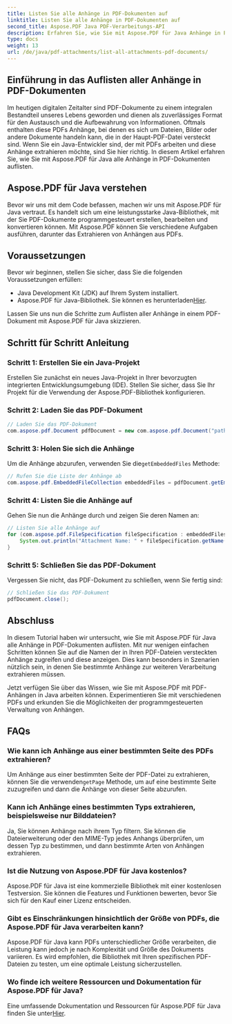 ```yaml
---
title: Listen Sie alle Anhänge in PDF-Dokumenten auf
linktitle: Listen Sie alle Anhänge in PDF-Dokumenten auf
second_title: Aspose.PDF Java PDF-Verarbeitungs-API
description: Erfahren Sie, wie Sie mit Aspose.PDF für Java Anhänge in PDFs auflisten. Schritt-für-Schritt-Anleitung zum einfachen Extrahieren von PDF-Anhängen.
type: docs
weight: 13
url: /de/java/pdf-attachments/list-all-attachments-pdf-documents/
---
```


## Einführung in das Auflisten aller Anhänge in PDF-Dokumenten

Im heutigen digitalen Zeitalter sind PDF-Dokumente zu einem integralen Bestandteil unseres Lebens geworden und dienen als zuverlässiges Format für den Austausch und die Aufbewahrung von Informationen. Oftmals enthalten diese PDFs Anhänge, bei denen es sich um Dateien, Bilder oder andere Dokumente handeln kann, die in der Haupt-PDF-Datei versteckt sind. Wenn Sie ein Java-Entwickler sind, der mit PDFs arbeiten und diese Anhänge extrahieren möchte, sind Sie hier richtig. In diesem Artikel erfahren Sie, wie Sie mit Aspose.PDF für Java alle Anhänge in PDF-Dokumenten auflisten.

## Aspose.PDF für Java verstehen

Bevor wir uns mit dem Code befassen, machen wir uns mit Aspose.PDF für Java vertraut. Es handelt sich um eine leistungsstarke Java-Bibliothek, mit der Sie PDF-Dokumente programmgesteuert erstellen, bearbeiten und konvertieren können. Mit Aspose.PDF können Sie verschiedene Aufgaben ausführen, darunter das Extrahieren von Anhängen aus PDFs.

## Voraussetzungen

Bevor wir beginnen, stellen Sie sicher, dass Sie die folgenden Voraussetzungen erfüllen:

- Java Development Kit (JDK) auf Ihrem System installiert.
-  Aspose.PDF für Java-Bibliothek. Sie können es herunterladen[Hier](https://releases.aspose.com/pdf/java/).

Lassen Sie uns nun die Schritte zum Auflisten aller Anhänge in einem PDF-Dokument mit Aspose.PDF für Java skizzieren.

## Schritt für Schritt Anleitung

### Schritt 1: Erstellen Sie ein Java-Projekt

Erstellen Sie zunächst ein neues Java-Projekt in Ihrer bevorzugten integrierten Entwicklungsumgebung (IDE). Stellen Sie sicher, dass Sie Ihr Projekt für die Verwendung der Aspose.PDF-Bibliothek konfigurieren.

### Schritt 2: Laden Sie das PDF-Dokument

```java
// Laden Sie das PDF-Dokument
com.aspose.pdf.Document pdfDocument = new com.aspose.pdf.Document("path_to_your_pdf.pdf");
```

### Schritt 3: Holen Sie sich die Anhänge

 Um die Anhänge abzurufen, verwenden Sie die`getEmbeddedFiles` Methode:

```java
// Rufen Sie die Liste der Anhänge ab
com.aspose.pdf.EmbeddedFileCollection embeddedFiles = pdfDocument.getEmbeddedFiles();
```

### Schritt 4: Listen Sie die Anhänge auf

Gehen Sie nun die Anhänge durch und zeigen Sie deren Namen an:

```java
// Listen Sie alle Anhänge auf
for (com.aspose.pdf.FileSpecification fileSpecification : embeddedFiles) {
    System.out.println("Attachment Name: " + fileSpecification.getName());
}
```

### Schritt 5: Schließen Sie das PDF-Dokument

Vergessen Sie nicht, das PDF-Dokument zu schließen, wenn Sie fertig sind:

```java
// Schließen Sie das PDF-Dokument
pdfDocument.close();
```

## Abschluss

In diesem Tutorial haben wir untersucht, wie Sie mit Aspose.PDF für Java alle Anhänge in PDF-Dokumenten auflisten. Mit nur wenigen einfachen Schritten können Sie auf die Namen der in Ihren PDF-Dateien versteckten Anhänge zugreifen und diese anzeigen. Dies kann besonders in Szenarien nützlich sein, in denen Sie bestimmte Anhänge zur weiteren Verarbeitung extrahieren müssen.

Jetzt verfügen Sie über das Wissen, wie Sie mit Aspose.PDF mit PDF-Anhängen in Java arbeiten können. Experimentieren Sie mit verschiedenen PDFs und erkunden Sie die Möglichkeiten der programmgesteuerten Verwaltung von Anhängen.

## FAQs

### Wie kann ich Anhänge aus einer bestimmten Seite des PDFs extrahieren?

 Um Anhänge aus einer bestimmten Seite der PDF-Datei zu extrahieren, können Sie die verwenden`getPage` Methode, um auf eine bestimmte Seite zuzugreifen und dann die Anhänge von dieser Seite abzurufen.

### Kann ich Anhänge eines bestimmten Typs extrahieren, beispielsweise nur Bilddateien?

Ja, Sie können Anhänge nach ihrem Typ filtern. Sie können die Dateierweiterung oder den MIME-Typ jedes Anhangs überprüfen, um dessen Typ zu bestimmen, und dann bestimmte Arten von Anhängen extrahieren.

### Ist die Nutzung von Aspose.PDF für Java kostenlos?

Aspose.PDF für Java ist eine kommerzielle Bibliothek mit einer kostenlosen Testversion. Sie können die Features und Funktionen bewerten, bevor Sie sich für den Kauf einer Lizenz entscheiden.

### Gibt es Einschränkungen hinsichtlich der Größe von PDFs, die Aspose.PDF für Java verarbeiten kann?

Aspose.PDF für Java kann PDFs unterschiedlicher Größe verarbeiten, die Leistung kann jedoch je nach Komplexität und Größe des Dokuments variieren. Es wird empfohlen, die Bibliothek mit Ihren spezifischen PDF-Dateien zu testen, um eine optimale Leistung sicherzustellen.

### Wo finde ich weitere Ressourcen und Dokumentation für Aspose.PDF für Java?

 Eine umfassende Dokumentation und Ressourcen für Aspose.PDF für Java finden Sie unter[Hier](https://reference.aspose.com/pdf/java/).